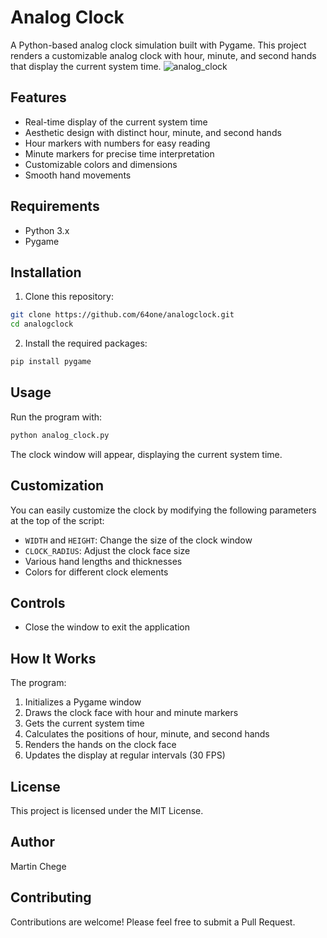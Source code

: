 # Analog Clock

A Python-based analog clock simulation built with Pygame. This project renders a customizable analog clock with hour, minute, and second hands that display the current system time.
![analog_clock](https://github.com/user-attachments/assets/e16799bb-d228-4661-8eba-c0dba6615da1)

## Features
- Real-time display of the current system time
- Aesthetic design with distinct hour, minute, and second hands
- Hour markers with numbers for easy reading
- Minute markers for precise time interpretation
- Customizable colors and dimensions
- Smooth hand movements

## Requirements
- Python 3.x
- Pygame

## Installation
1. Clone this repository:
```bash
git clone https://github.com/64one/analogclock.git
cd analogclock
```

2. Install the required packages:
```bash
pip install pygame
```

## Usage
Run the program with:

```bash
python analog_clock.py
```

The clock window will appear, displaying the current system time.

## Customization
You can easily customize the clock by modifying the following parameters at the top of the script:
- `WIDTH` and `HEIGHT`: Change the size of the clock window
- `CLOCK_RADIUS`: Adjust the clock face size
- Various hand lengths and thicknesses
- Colors for different clock elements

## Controls
- Close the window to exit the application

## How It Works
The program:
1. Initializes a Pygame window
2. Draws the clock face with hour and minute markers
3. Gets the current system time
4. Calculates the positions of hour, minute, and second hands
5. Renders the hands on the clock face
6. Updates the display at regular intervals (30 FPS)

## License
This project is licensed under the MIT License.

## Author
Martin Chege

## Contributing
Contributions are welcome! Please feel free to submit a Pull Request.
